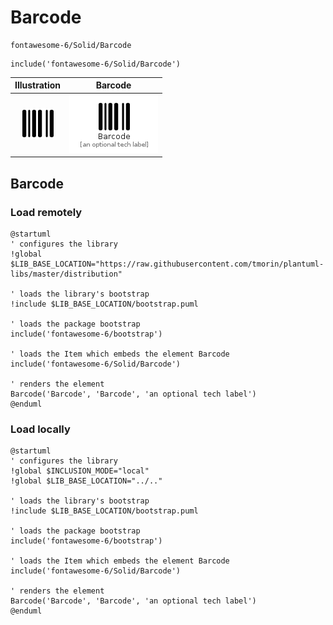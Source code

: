 # Barcode


```text
fontawesome-6/Solid/Barcode
```

```text
include('fontawesome-6/Solid/Barcode')
```



| Illustration | Barcode |
| :---: | :---: |
| ![illustration for Illustration](../../fontawesome-6/Solid/Barcode.png) | ![illustration for Barcode](../../fontawesome-6/Solid/Barcode.Local.png) |




## Barcode

### Load remotely
```plantuml
@startuml
' configures the library
!global $LIB_BASE_LOCATION="https://raw.githubusercontent.com/tmorin/plantuml-libs/master/distribution"

' loads the library's bootstrap
!include $LIB_BASE_LOCATION/bootstrap.puml

' loads the package bootstrap
include('fontawesome-6/bootstrap')

' loads the Item which embeds the element Barcode
include('fontawesome-6/Solid/Barcode')

' renders the element
Barcode('Barcode', 'Barcode', 'an optional tech label')
@enduml
```

### Load locally
```plantuml
@startuml
' configures the library
!global $INCLUSION_MODE="local"
!global $LIB_BASE_LOCATION="../.."

' loads the library's bootstrap
!include $LIB_BASE_LOCATION/bootstrap.puml

' loads the package bootstrap
include('fontawesome-6/bootstrap')

' loads the Item which embeds the element Barcode
include('fontawesome-6/Solid/Barcode')

' renders the element
Barcode('Barcode', 'Barcode', 'an optional tech label')
@enduml
```

